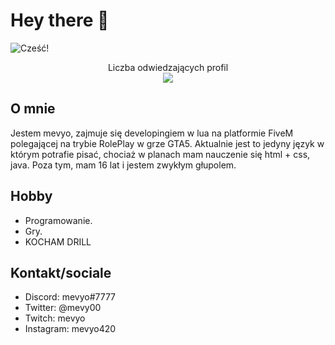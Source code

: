 # Hey there :wave:

<img src="https://raw.githubusercontent.com/sagar-viradiya/sagar-viradiya/master/resources/banner.png" alt="Cześć!">

<p align="center"> 
  Liczba odwiedzających profil<br>
  <img src="https://profile-counter.glitch.me/sagar-viradiya/count.svg" />
</p>

## O mnie

Jestem mevyo, zajmuje się developingiem w lua na platformie FiveM polegającej na trybie RolePlay w grze GTA5. Aktualnie jest to jedyny język w którym potrafie pisać, chociaż w planach mam nauczenie się html + css, java. Poza tym, mam 16 lat i jestem zwykłym głupolem.

## Hobby

- Programowanie.
- Gry.
- KOCHAM DRILL

## Kontakt/sociale

- Discord: mevyo#7777
- Twitter: @mevy00
- Twitch: mevyo
- Instagram: mevyo420
